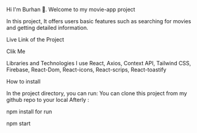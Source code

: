 Hi I'm Burhan 👋. Welcome to my movie-app project

In this project,  It offers users basic features such as searching for movies and getting detailed information.


Live Link of the Project

Clik Me

Libraries and Technologies I use
React,
Axios,
Context API,
Tailwind CSS,
Firebase,
React-Dom,
React-icons,
React-scrips,
React-toastify

How to install

In the project directory, you can run:
You can clone this project from my github repo to your local Afterly :

npm install
for run

npm start
